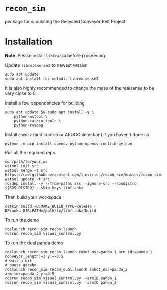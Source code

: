 # `recon_sim`
package for simulating the Recycled Conveyor Belt Project
# Installation
**Note**: Please install `libfranka` before proceeding.

Update `librealsense2` to newest version
```
sudo apt update
sudo apt install ros-melodic-librealsense2
```

It is also highly recommended to change the mass of the realsense to be very close to 0.

Install a few dependencies for building
```
sudo apt update && sudo apt install -y \
	python-wstool \
	python-catkin-tools \
	python-rosdep
```

Install `opencv` (and contrib or ARUCO detection) if you haven't done so
```
python -m pip install opencv-python opencv-contrib-python
```

Pull all the required repo
```
cd /path/to/your_ws
wstool init src
wstool merge -t src https://raw.githubusercontent.com/tinsirius/recon_sim/master/recon_sim.rosinstall
wstool update -t src
rosdep install -y --from-paths src --ignore-src --rosdistro ${ROS_DISTRO} --skip-keys libfranka
```

Then build your workspace

```
catkin build -DCMAKE_BUILD_TYPE=Release -DFranka_DIR:PATH=/path/to/libfranka/build
```

To run the demo
```
roslaunch recon_sim recon.launch
rosrun recon_sim visual_control.py
```

To run the dual panda demo
```
roslaunch recon_sim recon.launch robot_ns:=panda_1 arm_id:=panda_1 conveyor_length:=3 y:=-0.5
# wait a bit
# pause gazebo
roslaunch recon_sim recon_dual.launch robot_ns:=panda_2 arm_id:=panda_2 y:=0.5
rosrun recon_sim visual_control.py --armID panda_1
rosrun recon_sim visual_control.py --armID panda_2
```
